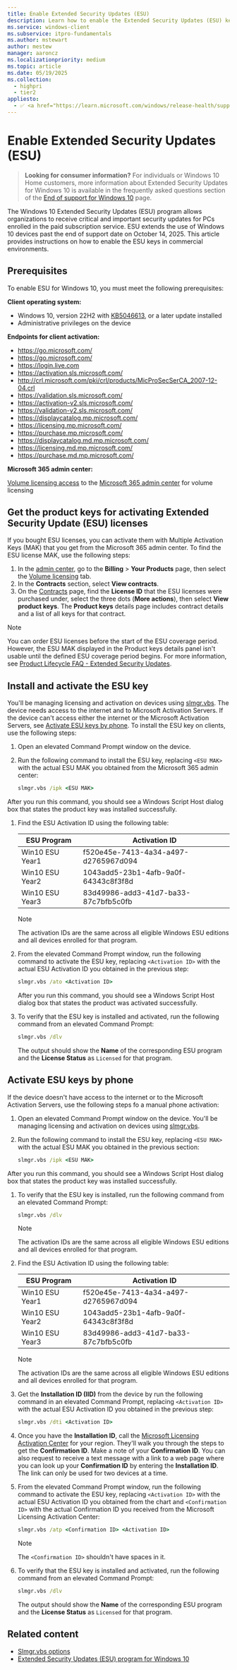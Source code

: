 ```yaml
---
title: Enable Extended Security Updates (ESU)
description: Learn how to enable the Extended Security Updates (ESU) keys for Windows 10. The ESU program gives customers the option to receive security updates for Windows 10.
ms.service: windows-client
ms.subservice: itpro-fundamentals
ms.author: mstewart
author: mestew
manager: aaroncz
ms.localizationpriority: medium
ms.topic: article
ms.date: 05/19/2025
ms.collection:
  - highpri
  - tier2
appliesto:
  - ✅ <a href="https://learn.microsoft.com/windows/release-health/supported-versions-windows-client" target="_blank">Windows 10, version 22H2</a>
---
```


# Enable Extended Security Updates (ESU)
<!--10014911-->
> **Looking for consumer information?**  For individuals or Windows 10 Home customers, more information about Extended Security Updates for Windows 10 is available in the frequently asked questions section of the [End of support for Windows 10](https://www.microsoft.com/windows/end-of-support) page.<!--10013381-->

The Windows 10 Extended Security Updates (ESU) program allows organizations to receive critical and important security updates for PCs enrolled in the paid subscription service. ESU extends the use of Windows 10 devices past the end of support date on October 14, 2025. This article provides instructions on how to enable the ESU keys in commercial environments.

## Prerequisites

To enable ESU for Windows 10, you must meet the following prerequisites:

**Client operating system:**
- Windows 10, version 22H2 with [KB5046613](https://support.microsoft.com/help/5046613), or a later update installed
- Administrative privileges on the device

**Endpoints for client activation:**
- https://go.microsoft.com/
- https://go.microsoft.com/
- https://login.live.com
- https://activation.sls.microsoft.com/
- http://crl.microsoft.com/pki/crl/products/MicProSecSerCA_2007-12-04.crl
- https://validation.sls.microsoft.com/
- https://activation-v2.sls.microsoft.com/
- https://validation-v2.sls.microsoft.com/
- https://displaycatalog.mp.microsoft.com/
- https://licensing.mp.microsoft.com/
- https://purchase.mp.microsoft.com/
- https://displaycatalog.md.mp.microsoft.com/
- https://licensing.md.mp.microsoft.com/
- https://purchase.md.mp.microsoft.com/

**Microsoft 365 admin center:**

[Volume licensing access](/microsoft-365/commerce/licenses/vl-sign-in) to the [Microsoft 365 admin center](https://admin.microsoft.com) for volume licensing

## Get the product keys for activating Extended Security Update (ESU) licenses

If you bought ESU licenses, you can activate them with Multiple Activation Keys (MAK) that you get from the Microsoft 365 admin center. To find the ESU license MAK, use the following steps:

1. In the [admin center](https://admin.microsoft.com), go to the **Billing** > **Your Products** page, then select the <a href="https://go.microsoft.com/fwlink/p/?linkid=2244144" target="_blank">Volume licensing</a> tab.
2. In the **Contracts** section, select **View contracts**.  
3. On the <a href="https://go.microsoft.com/fwlink/p/?linkid=2297440" target="_blank">Contracts</a> page, find the **License ID** that the ESU licenses were purchased under, select the three dots (**More actions**), then select **View product keys**. The **Product keys** details page includes contract details and a list of all keys for that contract.

> [!NOTE]
> You can order ESU licenses before the start of the ESU coverage period. However, the ESU MAK displayed in the Product keys details panel isn't usable until the defined ESU coverage period begins. For more information, see [Product Lifecycle FAQ - Extended Security Updates](/lifecycle/faq/extended-security-updates).

## Install and activate the ESU key

You'll be managing licensing and activation on devices using [slmgr.vbs](/windows-server/get-started/activation-slmgr-vbs-options). The device needs access to the internet and to Microsoft Activation Servers. If the device can't access either the internet or the Microsoft Activation Servers, see [Activate ESU keys by phone](#activate-esu-keys-by-phone). To install the ESU key on clients, use the following steps:

1. Open an elevated Command Prompt window on the device.
1. Run the following command to install the ESU key, replacing `<ESU MAK>` with the actual ESU MAK you obtained from the Microsoft 365 admin center:

   ```cmd
   slmgr.vbs /ipk <ESU MAK>
   ```

  After you run this command, you should see a Windows Script Host dialog box that states the product key was installed successfully.

1. Find the ESU Activation ID using the following table:

   | ESU Program | Activation ID |
   |---|---|
   |Win10 ESU Year1| f520e45e-7413-4a34-a497-d2765967d094 |
   |Win10 ESU Year2| 1043add5-23b1-4afb-9a0f-64343c8f3f8d |
   |Win10 ESU Year3| 83d49986-add3-41d7-ba33-87c7bfb5c0fb |

   > [!Note]
   > The activation IDs are the same across all eligible Windows ESU editions and all devices enrolled for that program.

1. From the elevated Command Prompt window, run the following command to activate the ESU key, replacing `<Activation ID>` with the actual ESU Activation ID you obtained in the previous step:

   ```cmd
   slmgr.vbs /ato <Activation ID>
   ```

    After you run this command, you should see a Windows Script Host dialog box that states the product was activated successfully.

1. To verify that the ESU key is installed and activated, run the following command from an elevated Command Prompt:

   ```cmd
   slmgr.vbs /dlv
   ```

   The output should show the **Name** of the corresponding ESU program and the **License Status** as `Licensed` for that program.

## Activate ESU keys by phone

If the device doesn't have access to the internet or to the Microsoft Activation Servers, use the following steps fo a manual phone activation:

1. Open an elevated Command Prompt window on the device. You'll be managing licensing and activation on devices using [slmgr.vbs](/windows-server/get-started/activation-slmgr-vbs-options).
1. Run the following command to install the ESU key, replacing `<ESU MAK>` with the actual ESU MAK you obtained in the previous section:

   ```cmd
   slmgr.vbs /ipk <ESU MAK>
   ```

  After you run this command, you should see a Windows Script Host dialog box that states the product key was installed successfully.

1. To verify that the ESU key is installed, run the following command from an elevated Command Prompt:

   ```cmd
   slmgr.vbs /dlv
   ```

   > [!Note]
   > The activation IDs are the same across all eligible Windows ESU editions and all devices enrolled for that program.

1. Find the ESU Activation ID using the following table:

   | ESU Program | Activation ID |
   |---|---|
   |Win10 ESU Year1| f520e45e-7413-4a34-a497-d2765967d094 |
   |Win10 ESU Year2| 1043add5-23b1-4afb-9a0f-64343c8f3f8d |
   |Win10 ESU Year3| 83d49986-add3-41d7-ba33-87c7bfb5c0fb |

   > [!Note]
   > The activation IDs are the same across all eligible Windows ESU editions and all devices enrolled for that program.

1. Get the **Installation ID (IID)** from the device by run the following command in  an elevated Command Prompt, replacing `<Activation ID>` with the actual ESU Activation ID you obtained in the previous step:

   ```cmd
   slmgr.vbs /dti <Activation ID>
   ```

1. Once you have the **Installation ID**, call the [Microsoft Licensing Activation Center](https://www.microsoft.com/Licensing/existing-customer/activation-centers) for your region. They'll walk you through the steps to get the **Confirmation ID**. Make a note of your **Confirmation ID**. You can also request to receive a text message with a link to a web page where you can look up your **Confirmation ID** by entering the **Installation ID**. The link can only be used for two devices at a time.

1. From the elevated Command Prompt window, run the following command to activate the ESU key, replacing `<Activation ID>` with the actual ESU Activation ID you obtained from the chart and `<Confirmation ID>` with the actual Confirmation ID you received from the Microsoft Licensing Activation Center:

   ```cmd
   slmgr.vbs /atp <Confirmation ID> <Activation ID>
   ```

   > [!Note]
   > The `<Confirmation ID>` shouldn't have spaces in it.

1. To verify that the ESU key is installed and activated, run the following command from an elevated Command Prompt:

   ```cmd
   slmgr.vbs /dlv
   ```

   The output should show the **Name** of the corresponding ESU program and the **License Status** as `Licensed` for that program.

## Related content

- [Slmgr.vbs options](/windows-server/get-started/activation-slmgr-vbs-options)
- [Extended Security Updates (ESU) program for Windows 10](extended-security-updates.md)